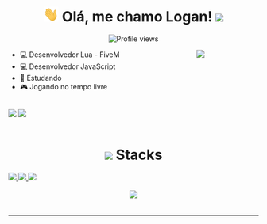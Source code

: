 <h1 align="center"> <img src="./hi.gif" height="30px"> Olá, me chamo Logan! <img src="[https://c.tenor.com/rz4kOurhQ0QAAAAC/big-mouth-cat.gif](https://cdn.discordapp.com/banners/580416011472338957/a_721dfc56f357fd0317e40c40452c44e0.gif?size=512)" height="30px">
</h1>
<p align="center"> <img src="https://komarev.com/ghpvc/?username=CoyoteLogan&color=blue" alt="Profile views" /> </p>

<img src="https://cdn.discordapp.com/avatars/580416011472338957/a_359272e6481142797ede83c0e48822b3.gif?size=2048" width="125px" align="right">

- 💻 Desenvolvedor Lua - FiveM
- 💻 Desenvolvedor JavaScript
- 📕 Estudando
- 🎮 Jogando no tempo livre

<br>
<div align="left">
<a href="https://steamcommunity.com/id/logan_c/"><img src="https://steam-stat.vercel.app/api?profileName=logan_c"></a>
<a href="https://discord.com/users/580416011472338957"><img src="https://lanyard.cnrad.dev/api/580416011472338957"></a>
</div>

<br>

<h1 align="center"><img src="https://c.tenor.com/Q5dH7srnB6EAAAAj/capoo-bug-cat.gif" width=5%> Stacks</h1>
<a href="https://github.com/D4v3sb">
<img src = "https://img.shields.io/badge/JavaScript-323330?style=for-the-badge&logo=javascript&logoColor=F7DF1E">
<img src = "https://img.shields.io/badge/Lua-323330?style=for-the-badge&logo=lua&logoColor=2C2D72">
<img src = "https://img.shields.io/badge/MySQL-323330?style=for-the-badge&logo=mysql&logoColor=4479A1">
</a>

<br>
<br>

<div align="center">
<img src="https://github-readme-stats.vercel.app/api?username=CoyoteLogan&show_icons=true&theme=dark"/>
</div>
<br>
<hr>
<br>

<!-- <img src="https://res.cloudinary.com/practicaldev/image/fetch/s--rV1CmS8C--/c_limit%2Cf_auto%2Cfl_progressive%2Cq_66%2Cw_880/https://dev-to-uploads.s3.amazonaws.com/i/9yn7vhjsvzhgi0w9p7he.gif" width=100%> -->
